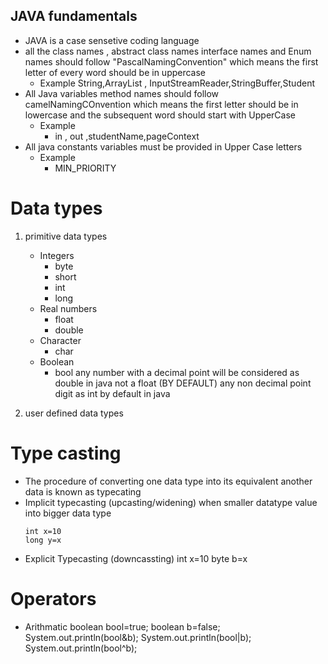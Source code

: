 ## JAVA fundamentals

- JAVA is a case sensetive coding language
- all the class names , abstract class names interface names and Enum names should follow "PascalNamingConvention"
  which means the first letter of every word should be in uppercase
  - Example String,ArrayList , InputStreamReader,StringBuffer,Student
- All Java variables method names should follow camelNamingCOnvention which means the first letter should be in lowercase and the subsequent word should start with UpperCase
  - Example
    - in , out ,studentName,pageContext
- All java constants variables must be provided in Upper Case letters
  - Example
    - MIN_PRIORITY

# Data types

1.  primitive data types

    - Integers
      - byte
      - short
      - int
      - long
    - Real numbers
      - float
      - double
    - Character
      - char
    - Boolean
      - bool
        any number with a decimal point will be considered as double in java not a float (BY DEFAULT)
      any non decimal point digit as int by default in java

2.  user defined data types

# Type casting

- The procedure of converting one data type into its equivalent another data is known as typecating
- Implicit typecasting (upcasting/widening)
  when smaller datatype value into bigger data type
  ```
  int x=10
  long y=x
  ```
- Explicit Typecasting (downcassting)
  int x=10
  byte b=x

# Operators

- Arithmatic
  boolean bool=true;
  boolean b=false;
  System.out.println(bool&b);
  System.out.println(bool|b);
  System.out.println(bool^b);
   
